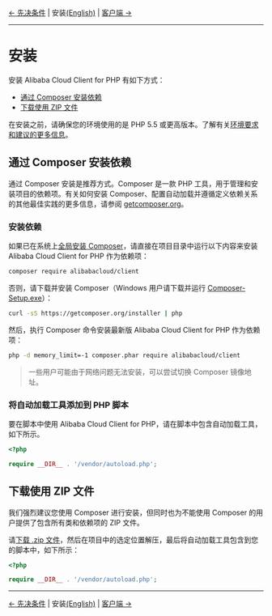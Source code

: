 [← 先决条件](0-Prerequisites.md) | 安装[(English)](../en/1-Installation.md) | [客户端 →](2-Client.md)
***

# 安装
安装 Alibaba Cloud Client for PHP 有如下方式：

- [通过 Composer 安装依赖](#%E9%80%9A%E8%BF%87-composer-%E5%AE%89%E8%A3%85%E4%BE%9D%E8%B5%96)
- [下载使用 ZIP 文件](#%E4%B8%8B%E8%BD%BD%E4%BD%BF%E7%94%A8-zip-%E6%96%87%E4%BB%B6)

在安装之前，请确保您的环境使用的是 PHP 5.5 或更高版本。了解有关[环境要求和建议的更多信息](0-Prerequisites.md)。

## 通过 Composer 安装依赖
通过 Composer 安装是推荐方式。Composer 是一款 PHP 工具，用于管理和安装项目的依赖项。有关如何安装 Composer、配置自动加载并遵循定义依赖关系的其他最佳实践的更多信息，请参阅 [getcomposer.org](https://getcomposer.org)。

### 安装依赖
如果已在系统上[全局安装 Composer](https://getcomposer.org/doc/00-intro.md#globally)，请直接在项目目录中运行以下内容来安装 Alibaba Cloud Client for PHP 作为依赖项：
```bash
composer require alibabacloud/client
```

否则，请下载并安装 Composer（Windows 用户请下载并运行 [Composer-Setup.exe](https://getcomposer.org/Composer-Setup.exe)）：
```bash
curl -sS https://getcomposer.org/installer | php
```

然后，执行 Composer 命令安装最新版 Alibaba Cloud Client for PHP 作为依赖项：
```bash
php -d memory_limit=-1 composer.phar require alibabacloud/client
```

> 一些用户可能由于网络问题无法安装，可以尝试切换 Composer 镜像地址。

### 将自动加载工具添加到 PHP 脚本
要在脚本中使用 Alibaba Cloud Client for PHP，请在脚本中包含自动加载工具，如下所示。
```php
<?php

require __DIR__ . '/vendor/autoload.php'; 
```

## 下载使用 ZIP 文件
我们强烈建议您使用 Composer 进行安装，但同时也为不能使用 Composer 的用户提供了包含所有类和依赖项的 ZIP 文件。

请[下载 .zip 文件](http://aliyunsdk-pages.alicdn.com/php-sdk/client.zip)，然后在项目中的选定位置解压，最后将自动加载工具包含到您的脚本中，如下所示：

```php
<?php

require __DIR__ . '/vendor/autoload.php'; 
```

***
[← 先决条件](0-Prerequisites.md)  | 安装[(English)](../en/1-Installation.md) | [客户端 →](2-Client.md)
